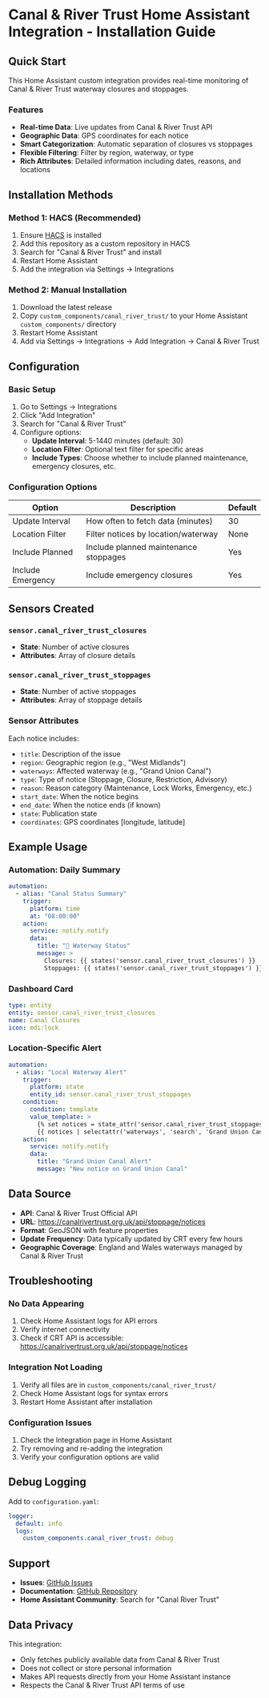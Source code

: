 # Canal & River Trust Home Assistant Integration - Installation Guide

## Quick Start

This Home Assistant custom integration provides real-time monitoring of Canal & River Trust waterway closures and stoppages.

### Features
- **Real-time Data**: Live updates from Canal & River Trust API
- **Geographic Data**: GPS coordinates for each notice
- **Smart Categorization**: Automatic separation of closures vs stoppages
- **Flexible Filtering**: Filter by region, waterway, or type
- **Rich Attributes**: Detailed information including dates, reasons, and locations

## Installation Methods

### Method 1: HACS (Recommended)

1. Ensure [HACS](https://hacs.xyz/) is installed
2. Add this repository as a custom repository in HACS
3. Search for "Canal & River Trust" and install
4. Restart Home Assistant
5. Add the integration via Settings → Integrations

### Method 2: Manual Installation

1. Download the latest release
2. Copy `custom_components/canal_river_trust/` to your Home Assistant `custom_components/` directory
3. Restart Home Assistant
4. Add via Settings → Integrations → Add Integration → Canal & River Trust

## Configuration

### Basic Setup
1. Go to Settings → Integrations
2. Click "Add Integration"
3. Search for "Canal & River Trust"
4. Configure options:
   - **Update Interval**: 5-1440 minutes (default: 30)
   - **Location Filter**: Optional text filter for specific areas
   - **Include Types**: Choose whether to include planned maintenance, emergency closures, etc.

### Configuration Options

| Option | Description | Default |
|--------|-------------|---------|
| Update Interval | How often to fetch data (minutes) | 30 |
| Location Filter | Filter notices by location/waterway | None |
| Include Planned | Include planned maintenance stoppages | Yes |
| Include Emergency | Include emergency closures | Yes |

## Sensors Created

### `sensor.canal_river_trust_closures`
- **State**: Number of active closures
- **Attributes**: Array of closure details

### `sensor.canal_river_trust_stoppages` 
- **State**: Number of active stoppages
- **Attributes**: Array of stoppage details

### Sensor Attributes
Each notice includes:
- `title`: Description of the issue
- `region`: Geographic region (e.g., "West Midlands")
- `waterways`: Affected waterway (e.g., "Grand Union Canal")
- `type`: Type of notice (Stoppage, Closure, Restriction, Advisory)
- `reason`: Reason category (Maintenance, Lock Works, Emergency, etc.)
- `start_date`: When the notice begins
- `end_date`: When the notice ends (if known)
- `state`: Publication state
- `coordinates`: GPS coordinates [longitude, latitude]

## Example Usage

### Automation: Daily Summary
```yaml
automation:
  - alias: "Canal Status Summary"
    trigger:
      platform: time
      at: "08:00:00"
    action:
      service: notify.notify
      data:
        title: "🚢 Waterway Status"
        message: >
          Closures: {{ states('sensor.canal_river_trust_closures') }}
          Stoppages: {{ states('sensor.canal_river_trust_stoppages') }}
```

### Dashboard Card
```yaml
type: entity
entity: sensor.canal_river_trust_closures
name: Canal Closures
icon: mdi:lock
```

### Location-Specific Alert
```yaml
automation:
  - alias: "Local Waterway Alert"
    trigger:
      platform: state
      entity_id: sensor.canal_river_trust_stoppages
    condition:
      condition: template
      value_template: >
        {% set notices = state_attr('sensor.canal_river_trust_stoppages', 'stoppages') or [] %}
        {{ notices | selectattr('waterways', 'search', 'Grand Union Canal') | list | length > 0 }}
    action:
      service: notify.notify
      data:
        title: "Grand Union Canal Alert"
        message: "New notice on Grand Union Canal"
```

## Data Source

- **API**: Canal & River Trust Official API
- **URL**: https://canalrivertrust.org.uk/api/stoppage/notices
- **Format**: GeoJSON with feature properties
- **Update Frequency**: Data typically updated by CRT every few hours
- **Geographic Coverage**: England and Wales waterways managed by Canal & River Trust

## Troubleshooting

### No Data Appearing
1. Check Home Assistant logs for API errors
2. Verify internet connectivity
3. Check if CRT API is accessible: https://canalrivertrust.org.uk/api/stoppage/notices

### Integration Not Loading
1. Verify all files are in `custom_components/canal_river_trust/`
2. Check Home Assistant logs for syntax errors
3. Restart Home Assistant after installation

### Configuration Issues
1. Check the Integration page in Home Assistant
2. Try removing and re-adding the integration
3. Verify your configuration options are valid

## Debug Logging

Add to `configuration.yaml`:
```yaml
logger:
  default: info
  logs:
    custom_components.canal_river_trust: debug
```

## Support

- **Issues**: [GitHub Issues](https://github.com/cawdry/crt-hass/issues)
- **Documentation**: [GitHub Repository](https://github.com/cawdry/crt-hass)
- **Home Assistant Community**: Search for "Canal River Trust"

## Data Privacy

This integration:
- Only fetches publicly available data from Canal & River Trust
- Does not collect or store personal information
- Makes API requests directly from your Home Assistant instance
- Respects the Canal & River Trust API terms of use
